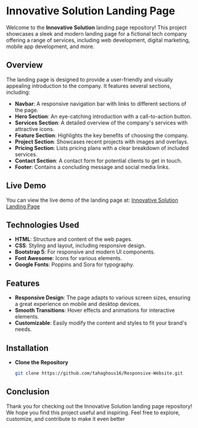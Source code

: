 # Innovative Solution Landing Page

Welcome to the **Innovative Solution** landing page repository! This project showcases a sleek and modern landing page for a fictional tech company offering a range of services, including web development, digital marketing, mobile app development, and more.

## Overview

The landing page is designed to provide a user-friendly and visually appealing introduction to the company. It features several sections, including:

- **Navbar**: A responsive navigation bar with links to different sections of the page.
- **Hero Section**: An eye-catching introduction with a call-to-action button.
- **Services Section**: A detailed overview of the company's services with attractive icons.
- **Feature Section**: Highlights the key benefits of choosing the company.
- **Project Section**: Showcases recent projects with images and overlays.
- **Pricing Section**: Lists pricing plans with a clear breakdown of included services.
- **Contact Section**: A contact form for potential clients to get in touch.
- **Footer**: Contains a concluding message and social media links.

## Live Demo

You can view the live demo of the landing page at: [Innovative Solution Landing Page](https://66cafe7d57638be707a0e657--stunning-snickerdoodle-e6571d.netlify.app/)

## Technologies Used

- **HTML**: Structure and content of the web pages.
- **CSS**: Styling and layout, including responsive design.
- **Bootstrap 5**: For responsive and modern UI components.
- **Font Awesome**: Icons for various elements.
- **Google Fonts**: Poppins and Sora for typography.

## Features

- **Responsive Design**: The page adapts to various screen sizes, ensuring a great experience on mobile and desktop devices.
- **Smooth Transitions**: Hover effects and animations for interactive elements.
- **Customizable**: Easily modify the content and styles to fit your brand's needs.

## Installation

- **Clone the Repository**
   ```bash
   git clone https://github.com/tahaghous16/Responsive-Website.git
   
## Conclusion
Thank you for checking out the Innovative Solution landing page repository! We hope you find this project useful and inspiring. Feel free to explore, customize, and contribute to make it even better

